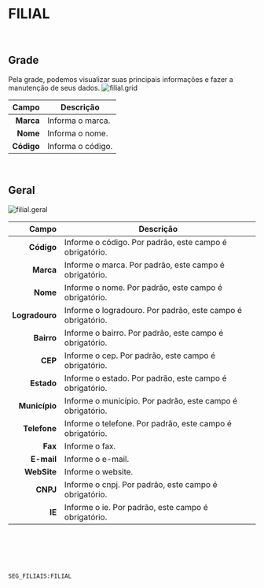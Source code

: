 # FILIAL
<br>

## Grade
Pela grade, podemos visualizar suas principais informações e fazer a manutenção de seus dados.
![filial.grid](https://raw.githubusercontent.com/netforcews/docs-siscom/master/geral/imagens/filial.grid.png)

Campo | Descrição
--:|---
**Marca** | Informa o marca.
**Nome** | Informa o nome.
**Código** | Informa o código.
<br>

## Geral
![filial.geral](https://raw.githubusercontent.com/netforcews/docs-siscom/master/geral/imagens/filial.geral.png)

Campo | Descrição
--:|---
**Código** | Informe o código. Por padrão, este campo é obrigatório.
**Marca** | Informe o marca. Por padrão, este campo é obrigatório.
**Nome** | Informe o nome. Por padrão, este campo é obrigatório.
**Logradouro** | Informe o logradouro. Por padrão, este campo é obrigatório.
**Bairro** | Informe o bairro. Por padrão, este campo é obrigatório.
**CEP** | Informe o cep. Por padrão, este campo é obrigatório.
**Estado** | Informe o estado. Por padrão, este campo é obrigatório.
**Município** | Informe o município. Por padrão, este campo é obrigatório.
**Telefone** | Informe o telefone. Por padrão, este campo é obrigatório.
**Fax** | Informe o fax.
**E-mail** | Informe o e-mail.
**WebSite** | Informe o website.
**CNPJ** | Informe o cnpj. Por padrão, este campo é obrigatório.
**IE** | Informe o ie. Por padrão, este campo é obrigatório.
<br>
<br>
<br>
<br>

```SEG_FILIAIS:FILIAL```
